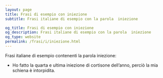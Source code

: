 ```yaml
---
layout: page
title: Frasi di esempio con iniezione 
subtitle: Frasi italiane di esempio con la parola  iniezione

og_title: Frasi di esempio con iniezione 
og_description: Frasi italiane di esempio con la parola  iniezione
og_type: website
permalink: /frasi/i/iniezione.html
---
```


Frasi italiane di esempio contenenti la parola iniezione:


- Ho fatto la quarta e ultima iniezione di cortisone dell’anno, perciò la mia schiena è intorpidita.
